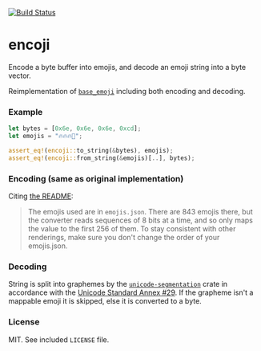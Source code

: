 [![Build Status](https://travis-ci.org/daveallie/encoji.svg?branch=master)](https://travis-ci.org/daveallie/encoji)

# encoji

Encode a byte buffer into emojis, and decode an emoji string into a byte vector.

Reimplementation of [`base_emoji`](https://github.com/pfrazee/base-emoji) including both
encoding and decoding.

### Example

```rust
let bytes = [0x6e, 0x6e, 0x6e, 0xcd];
let emojis = "🔥🔥🔥🚀";

assert_eq!(encoji::to_string(&bytes), emojis);
assert_eq!(encoji::from_string(&emojis)[..], bytes);
```

### Encoding (same as original implementation)

Citing [the README](https://github.com/pfrazee/base-emoji/blob/master/README.md):

> The emojis used are in `emojis.json`. There are 843 emojis there, but the
> converter reads sequences of 8 bits at a time, and so only maps the value to
> the first 256 of them. To stay consistent with other renderings, make sure you
> don't change the order of your emojis.json.

### Decoding

String is split into graphemes by the
[`unicode-segmentation`](https://crates.io/crates/unicode-segmentation) crate in accordance
with the [Unicode Standard Annex #29](http://www.unicode.org/reports/tr29/). If the grapheme
isn't a mappable emoji it is skipped, else it is converted to a byte.

### License

MIT. See included `LICENSE` file.
